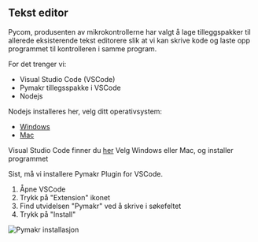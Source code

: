 ## Tekst editor

Pycom, produsenten av mikrokontrollerne har valgt å lage tilleggspakker til allerede eksisterende tekst editorere slik at vi kan skrive kode og laste opp programmet til kontrolleren i samme program.

For det trenger vi:

- Visual Studio Code (VSCode)
- Pymakr tillegsspakke i VSCode
- Nodejs

Nodejs installeres her, velg ditt operativsystem:

- [Windows](https://nodejs.org/dist/v16.13.2/node-v16.13.2-x86.msi)
- [Mac](https://nodejs.org/dist/v16.13.2/node-v16.13.2.pkg)

Visual Studio Code finner du [her](https://code.visualstudio.com/download)
Velg Windows eller Mac, og installer programmet

Sist, må vi installere Pymakr Plugin for VSCode.

1. Åpne VSCode
2. Trykk på "Extension" ikonet
3. Find utvidelsen "Pymakr" ved å skrive i søkefeltet
4. Trykk på "Install"

![Pymakr installasjon](https://github.com/erlingdevdev/github_pages/blob/gh-pages/pymakr.png)
